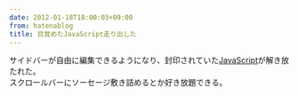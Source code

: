 ```yaml
---
date: 2012-01-18T18:00:03+09:00
from: hatenablog
title: 目覚めたJavaScript走り出した
---
```


<p>サイドバーが自由に編集できるようになり、封印されていた<a class="keyword" href="http://d.hatena.ne.jp/keyword/JavaScript">JavaScript</a>が解き放たれた。<br />
スクロールバーにソーセージ敷き詰めるとか好き放題できる。</p><p><img src="http://dl.dropbox.com/u/5978869/image/20120118_175720.png" alt="" class="frame"/></p>

